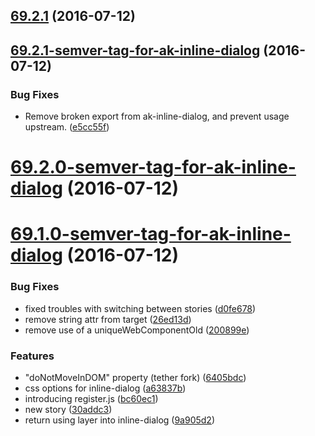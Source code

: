 <a name="69.2.1"></a>
## [69.2.1](https://bitbucket.org/atlassian/https://bitbucket.org/atlassian/atlaskit/compare/69.2.1-semver-tag-for-ak-inline-dialog...v69.2.1) (2016-07-12)



<a name="69.2.1-semver-tag-for-ak-inline-dialog"></a>
## [69.2.1-semver-tag-for-ak-inline-dialog](https://bitbucket.org/atlassian/https://bitbucket.org/atlassian/atlaskit/compare/69.2.0-semver-tag-for-ak-inline-dialog...69.2.1-semver-tag-for-ak-inline-dialog) (2016-07-12)


### Bug Fixes

* Remove broken export from ak-inline-dialog, and prevent usage upstream. ([e5cc55f](https://bitbucket.org/atlassian/https://bitbucket.org/atlassian/atlaskit/commits/e5cc55f))



<a name="69.2.0-semver-tag-for-ak-inline-dialog"></a>
# [69.2.0-semver-tag-for-ak-inline-dialog](https://bitbucket.org/atlassian/https://bitbucket.org/atlassian/atlaskit/compare/69.1.0-semver-tag-for-ak-inline-dialog...69.2.0-semver-tag-for-ak-inline-dialog) (2016-07-12)



<a name="69.1.0-semver-tag-for-ak-inline-dialog"></a>
# [69.1.0-semver-tag-for-ak-inline-dialog](https://bitbucket.org/atlassian/https://bitbucket.org/atlassian/atlaskit/compare/30addc3...69.1.0-semver-tag-for-ak-inline-dialog) (2016-07-12)


### Bug Fixes

* fixed troubles with switching between stories ([d0fe678](https://bitbucket.org/atlassian/https://bitbucket.org/atlassian/atlaskit/commits/d0fe678))
* remove string attr from target ([26ed13d](https://bitbucket.org/atlassian/https://bitbucket.org/atlassian/atlaskit/commits/26ed13d))
* remove use of a uniqueWebComponentOld ([200899e](https://bitbucket.org/atlassian/https://bitbucket.org/atlassian/atlaskit/commits/200899e))


### Features

* "doNotMoveInDOM" property (tether fork) ([6405bdc](https://bitbucket.org/atlassian/https://bitbucket.org/atlassian/atlaskit/commits/6405bdc))
* css options for inline-dialog ([a63837b](https://bitbucket.org/atlassian/https://bitbucket.org/atlassian/atlaskit/commits/a63837b))
* introducing register.js ([bc60ec1](https://bitbucket.org/atlassian/https://bitbucket.org/atlassian/atlaskit/commits/bc60ec1))
* new story ([30addc3](https://bitbucket.org/atlassian/https://bitbucket.org/atlassian/atlaskit/commits/30addc3))
* return using layer into inline-dialog ([9a905d2](https://bitbucket.org/atlassian/https://bitbucket.org/atlassian/atlaskit/commits/9a905d2))




